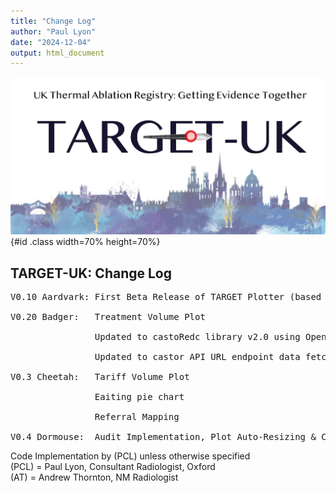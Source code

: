 ```yaml
---
title: "Change Log"
author: "Paul Lyon"
date: "2024-12-04"
output: html_document
---
```


![TARGET-UK](TARGETPlotterLogo.png){#id .class width=70% height=70%}

## TARGET-UK: Change Log
<pre>
V0.10 Aardvark: First Beta Release of TARGET Plotter (based on OxTAR Plotter)<br>
V0.20 Badger:   Treatment Volume Plot<br>
                Updated to castoRedc library v2.0 using OpenAPI to fix write<br>
                Updated to castor API URL endpoint data fetching with paging<br>
V0.3 Cheetah:   Tariff Volume Plot<br>
                Eaiting pie chart<br>
                Referral Mapping<br>
V0.4 Dormouse:  Audit Implementation, Plot Auto-Resizing & Code Cleaning/Factoring (AT)
</pre>

Code Implementation by (PCL) unless otherwise specified<br>
(PCL) = Paul Lyon, Consultant Radiologist, Oxford<br>
(AT) = Andrew Thornton, NM Radiologist<br>
